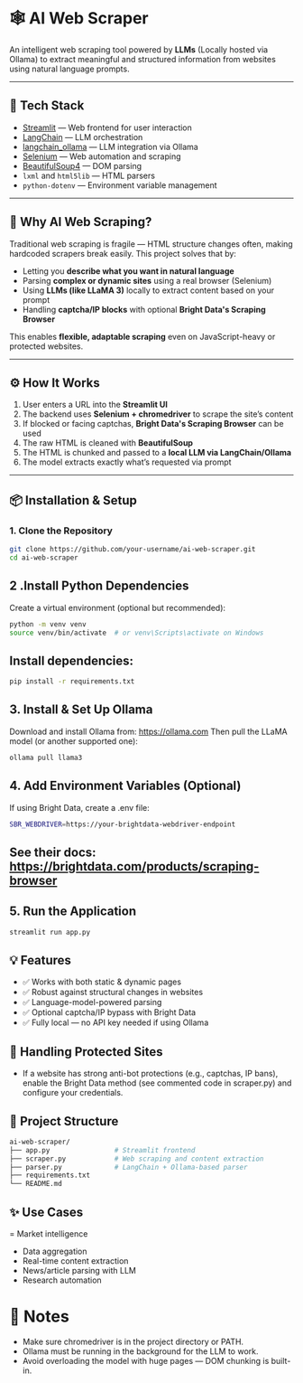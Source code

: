 # 🕸️ AI Web Scraper

An intelligent web scraping tool powered by **LLMs** (Locally hosted via Ollama) to extract meaningful and structured information from websites using natural language prompts.

---

## 🚀 Tech Stack

- [Streamlit](https://streamlit.io/) — Web frontend for user interaction  
- [LangChain](https://www.langchain.com/) — LLM orchestration  
- [langchain_ollama](https://python.langchain.com/docs/integrations/llms/ollama) — LLM integration via Ollama  
- [Selenium](https://www.selenium.dev/) — Web automation and scraping  
- [BeautifulSoup4](https://www.crummy.com/software/BeautifulSoup/) — DOM parsing  
- `lxml` and `html5lib` — HTML parsers  
- `python-dotenv` — Environment variable management

---

## 🧠 Why AI Web Scraping?

Traditional web scraping is fragile — HTML structure changes often, making hardcoded scrapers break easily. This project solves that by:

- Letting you **describe what you want in natural language**
- Parsing **complex or dynamic sites** using a real browser (Selenium)
- Using **LLMs (like LLaMA 3)** locally to extract content based on your prompt
- Handling **captcha/IP blocks** with optional **Bright Data's Scraping Browser**

This enables **flexible, adaptable scraping** even on JavaScript-heavy or protected websites.

---

## ⚙️ How It Works

1. User enters a URL into the **Streamlit UI**
2. The backend uses **Selenium + chromedriver** to scrape the site’s content
3. If blocked or facing captchas, **Bright Data's Scraping Browser** can be used
4. The raw HTML is cleaned with **BeautifulSoup**
5. The HTML is chunked and passed to a **local LLM via LangChain/Ollama**
6. The model extracts exactly what’s requested via prompt

---

## 📦 Installation & Setup

### 1. Clone the Repository

```bash
git clone https://github.com/your-username/ai-web-scraper.git
cd ai-web-scraper
```
## 2 .Install Python Dependencies
Create a virtual environment (optional but recommended):

```bash
python -m venv venv
source venv/bin/activate  # or venv\Scripts\activate on Windows
```
## Install dependencies:
```bash
pip install -r requirements.txt
```

## 3. Install & Set Up Ollama
Download and install Ollama from: https://ollama.com
Then pull the LLaMA model (or another supported one):
```bash
ollama pull llama3
```

## 4. Add Environment Variables (Optional)
If using Bright Data, create a .env file:
```bash
SBR_WEBDRIVER=https://your-brightdata-webdriver-endpoint
```
## See their docs: https://brightdata.com/products/scraping-browser
## 5.  Run the Application
```bash
streamlit run app.py
```
## 💡 Features
- ✅ Works with both static & dynamic pages
- ✅ Robust against structural changes in websites
- ✅ Language-model-powered parsing
- ✅ Optional captcha/IP bypass with Bright Data
- ✅ Fully local — no API key needed if using Ollama

## 🔐 Handling Protected Sites
- If a website has strong anti-bot protections (e.g., captchas, IP bans), enable the Bright Data method (see commented code in scraper.py) and configure your credentials.

## 📁 Project Structure
```bash
ai-web-scraper/
├── app.py                # Streamlit frontend
├── scraper.py            # Web scraping and content extraction
├── parser.py             # LangChain + Ollama-based parser
├── requirements.txt
└── README.md
```

## ✨ Use Cases
= Market intelligence
- Data aggregation
- Real-time content extraction
- News/article parsing with LLM
- Research automation

# 📌 Notes
- Make sure chromedriver is in the project directory or PATH.
- Ollama must be running in the background for the LLM to work.
- Avoid overloading the model with huge pages — DOM chunking is built-in.
